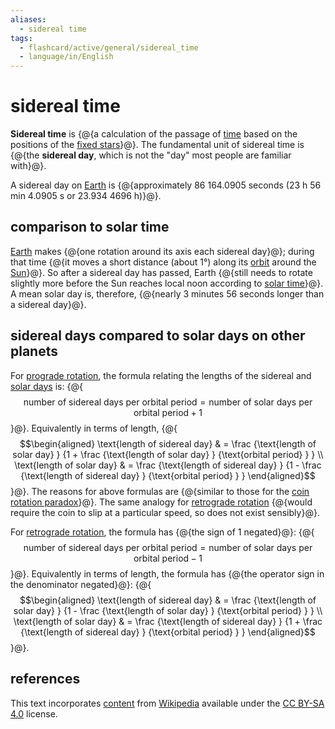 ```yaml
---
aliases:
  - sidereal time
tags:
  - flashcard/active/general/sidereal_time
  - language/in/English
---
```


# sidereal time

__Sidereal time__ is {@{a calculation of the passage of [time](time.md) based on the positions of the [fixed stars](fixed%20stars.md)}@}. The fundamental unit of sidereal time is {@{the __sidereal day__, which is not the "day" most people are familiar with}@}.

A sidereal day on [Earth](Earth.md) is {@{approximately 86&nbsp;164.0905 seconds (23 h 56 min 4.0905 s or 23.934&nbsp;4696 h)}@}.

## comparison to solar time

[Earth](Earth.md) makes {@{one rotation around its axis each sidereal day}@}; during that time {@{it moves a short distance (about 1°) along its [orbit](orbit.md) around the [Sun](Sun.md)}@}. So after a sidereal day has passed, Earth {@{still needs to rotate slightly more before the Sun reaches local noon according to [solar time](solar%20time.md)}@}. A mean solar day is, therefore, {@{nearly 3 minutes 56 seconds longer than a sidereal day}@}.

## sidereal days compared to solar days on other planets

For [prograde rotation](prograde%20motion.md), the formula relating the lengths of the sidereal and [solar days](synodic%20day.md) is: {@{$$\text{number of sidereal days per orbital period} = \text{number of solar days per orbital period} + 1$$}@}. Equivalently in terms of length, {@{$$\begin{aligned} \text{length of sidereal day} & = \frac {\text{length of solar day} } {1 + \frac {\text{length of solar day} } {\text{orbital period} } } \\ \text{length of solar day} & = \frac {\text{length of sidereal day} } {1 - \frac {\text{length of sidereal day} } {\text{orbital period} } } \end{aligned}$$}@}. The reasons for above formulas are {@{similar to those for the [coin rotation paradox](coin%20rotation%20paradox.md)}@}. The same analogy for [retrograde rotation](retrograde%20motion.md) {@{would require the coin to slip at a particular speed, so does not exist sensibly}@}.

For [retrograde rotation](prograde%20motion.md), the formula has {@{the sign of $1$ negated}@}: {@{$$\text{number of sidereal days per orbital period} = \text{number of solar days per orbital period} - 1$$}@}. Equivalently in terms of length, the formula has {@{the operator sign in the denominator negated}@}: {@{$$\begin{aligned} \text{length of sidereal day} & = \frac {\text{length of solar day} } {1 - \frac {\text{length of solar day} } {\text{orbital period} } } \\ \text{length of solar day} & = \frac {\text{length of sidereal day} } {1 + \frac {\text{length of sidereal day} } {\text{orbital period} } } \end{aligned}$$}@}.

## references

This text incorporates [content](https://en.wikipedia.org/wiki/sidereal_time) from [Wikipedia](Wikipedia.md) available under the [CC BY-SA 4.0](https://creativecommons.org/licenses/by-sa/4.0/) license.
